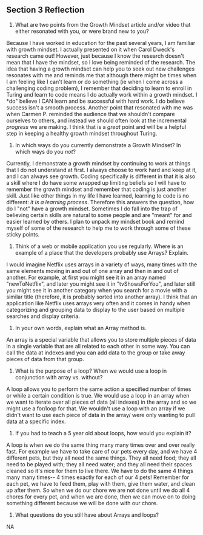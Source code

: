 ## Section 3 Reflection

1. What are two points from the Growth Mindset article and/or video that either resonated with you, or were brand new to you?


Because I have worked in education for the past several years, I am familiar with growth mindset. I actually presented on it when Carol Dweck's research came out! However, just because I know the research doesn't mean that I have the mindset, so I love being reminded of the research. The idea that having a growth mindset can help you to seek out new challenges resonates with me and reminds me that although there might be times when I am feeling like I can't learn or do something (ie when I come across a challenging coding problem), I remember that deciding to learn to enroll in Turing and learn to code means I do actually work within a growth mindset. I *do" believe I CAN learn and be successful with hard work. I do believe success isn't a smooth process. Another point that resonated with me was when Carmen P. reminded the audience that we shouldn't compare ourselves to others, and instead we should often look at the incremental _progress_ we are making. I think that is a *great* point and will be a helpful step in keeping a healthy growth mindset throughout Turing.

1. In which ways do you currently demonstrate a Growth Mindset? In which ways do you _not_?


Currently, I demonstrate a growth mindset by continuing to work at things that I do not understand at first. I always choose to work hard and keep at it, and I can always see growth. Coding specifically is different in that it is also a skill where I do have some wrapped up limiting beliefs so I will have to remember the growth mindset and remember that coding is just another skill. Just like other things in my life I have learned, learning to code is no different: *it is a learning process*. Therefore this answers the question, how do I "not" have a growth mindset. Sometimes I do fall into the trap of believing certain skills are natural to some people and are "meant" for and easier learned by others. I plan to unpack my mindset book and remind myself of some of the research to help me to work through some of these sticky points.

1. Think of a web or mobile application you use regularly. Where is an example of a place that the developers probably use Arrays? Explain.


I would imagine Netflix uses arrays in a variety of ways, many times with the same elements moving in and out of one array and then in and out of another. For example, at first you might see it in an array named "newToNetflix", and later you might see it in "tvShowsForYou", and later still you might see it in another category when you search for a movie with a similar title (therefore, it is probably sorted into another array). I think that an application like Netflix uses arrays very often and it comes in handy when categorizing and grouping data to display to the user based on multiple searches and display criteria.

1. In your own words, explain what an Array method is.


An array is a special variable that allows you to store multiple pieces of data in a single variable that are all related to each other in some way. You can call the data at indexes and you can add data to the group or take away pieces of data from that group.


1. What is the purpose of a loop? When we would use a loop in conjunction with array vs. without?


A loop allows you to perform the same action a specified number of times or while a certain condition is true. We would use a loop in an array when we want to iterate over all pieces of data (all indexes) in the array and so we might use a for/loop for that. We wouldn't use a loop with an array if we didn't want to use each piece of data in the array/ were only wanting to pull data at a specific index.

1. If you had to teach a 5 year old about loops, how would you explain it?


A loop is when we do the same thing many many times over and over really fast. For example we have to take care of our pets every day, and we have 4 different pets, but they all need the same things. They all need food; they all need to be played with; they all need water; and they all need their spaces cleaned so it's nice for them to live there. We have to do the same 4 things many many times-- 4 times exactly for each of our 4 pets! Remember for each pet, we have to feed them, play with them, give them water, and clean up after them. So when we do our chore we are not done until we do all 4 chores for every pet, and when we are done, then we can move on to doing something different because we will be done with our chore.

1. What questions do you still have about Arrays and loops?


NA
